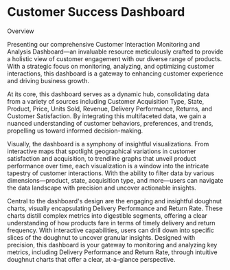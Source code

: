 # Customer Success Dashboard 
Overview

Presenting our comprehensive Customer Interaction Monitoring and Analysis Dashboard—an invaluable resource meticulously crafted to provide a holistic view of customer engagement with our diverse range of products. With a strategic focus on monitoring, analyzing, and optimizing customer interactions, this dashboard is a gateway to enhancing customer experience and driving business growth.

At its core, this dashboard serves as a dynamic hub, consolidating data from a variety of sources including Customer Acquisition Type, State, Product, Price, Units Sold, Revenue, Delivery Performance, Returns, and Customer Satisfaction. By integrating this multifaceted data, we gain a nuanced understanding of customer behaviors, preferences, and trends, propelling us toward informed decision-making.

Visually, the dashboard is a symphony of insightful visualizations. From interactive maps that spotlight geographical variations in customer satisfaction and acquisition, to trendline graphs that unveil product performance over time, each visualization is a window into the intricate tapestry of customer interactions. With the ability to filter data by various dimensions—product, state, acquisition type, and more—users can navigate the data landscape with precision and uncover actionable insights.

Central to the dashboard's design are the engaging and insightful doughnut charts, visually encapsulating Delivery Performance and Return Rate. These charts distill complex metrics into digestible segments, offering a clear understanding of how products fare in terms of timely delivery and return frequency. With interactive capabilities, users can drill down into specific slices of the doughnut to uncover granular insights.
 Designed with precision, this dashboard is your gateway to monitoring and analyzing key metrics, including Delivery Performance and Return Rate, through intuitive doughnut charts that offer a clear, at-a-glance perspective.
